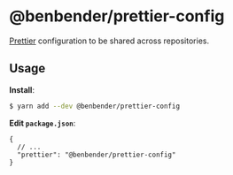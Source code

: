 # @benbender/prettier-config

[Prettier](https://prettier.io) configuration to be shared across repositories.

## Usage

**Install**:

```bash
$ yarn add --dev @benbender/prettier-config
```

**Edit `package.json`**:

```jsonc
{
  // ...
  "prettier": "@benbender/prettier-config"
}
```